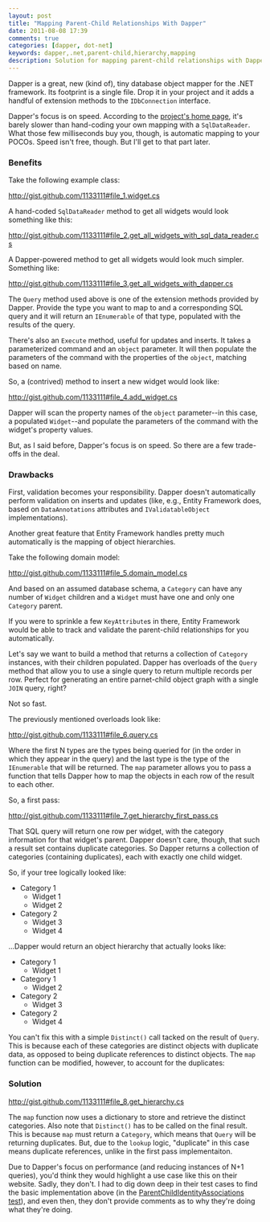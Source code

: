 ```yaml
---
layout: post
title: "Mapping Parent-Child Relationships With Dapper"
date: 2011-08-08 17:39
comments: true
categories: [dapper, dot-net]
keywords: dapper,.net,parent-child,hierarchy,mapping
description: Solution for mapping parent-child relationships with Dapper, while avoiding duplicate results.
---
```

Dapper is a great, new (kind of), tiny database object mapper for the .NET framework. Its footprint is a single file. Drop it in your project and it adds a handful of extension methods to the `IDbConnection` interface.

Dapper's focus is on speed. According to the [project's home page](http://code.google.com/p/dapper-dot-net/#Performance "dapper-dot-net Performance"), it's barely slower than hand-coding your own mapping with a `SqlDataReader`. What those few milliseconds buy you, though, is automatic mapping to your POCOs. Speed isn't free, though. But I'll get to that part later.

<!--more-->

### Benefits

Take the following example class:

<p class="gist"><a href="http://gist.github.com/1133111#file_1.widget.cs" data-file="1.Widget.cs">http://gist.github.com/1133111#file_1.widget.cs</a></p>

A hand-coded `SqlDataReader` method to get all widgets would look something like this:

<p class="gist"><a href="http://gist.github.com/1133111#file_2.get_all_widgets_with_sql_data_reader.cs" data-file="2.GetAllWidgetsWithSqlDataReader.cs">http://gist.github.com/1133111#file_2.get_all_widgets_with_sql_data_reader.cs</a></p>

A Dapper-powered method to get all widgets would look much simpler. Something like:

<p class="gist"><a href="http://gist.github.com/1133111#file_3.get_all_widgets_with_dapper.cs" data-file="3.GetAllWidgetsWithDapper.cs">http://gist.github.com/1133111#file_3.get_all_widgets_with_dapper.cs</a></p>

The `Query` method used above is one of the extension methods provided by Dapper. Provide the type you want to map to and a corresponding SQL query and it will return an `IEnumerable` of that type, populated with the results of the query.

There's also an `Execute` method, useful for updates and inserts. It takes a parameterized command and an `object` parameter. It will then populate the parameters of the command with the properties of the `object`, matching based on name.

So, a (contrived) method to insert a new widget would look like:

<p class="gist"><a href="http://gist.github.com/1133111#file_4.add_widget.cs" data-file="4.AddWidget.cs">http://gist.github.com/1133111#file_4.add_widget.cs</a></p>

Dapper will scan the property names of the `object` parameter--in this case, a populated `Widget`--and populate the parameters of the command with the widget's property values.

But, as I said before, Dapper's focus is on speed. So there are a few trade-offs in the deal.

### Drawbacks

First, validation becomes your responsibility. Dapper doesn't automatically perform validation on inserts and updates (like, e.g., Entity Framework does, based on `DataAnnotations` attributes and `IValidatableObject` implementations).

Another great feature that Entity Framework handles pretty much automatically is the mapping of object hierarchies.

Take the following domain model:

<p class="gist"><a href="http://gist.github.com/1133111#file_5.domain_model.cs" data-file="5.DomainModel.cs">http://gist.github.com/1133111#file_5.domain_model.cs</a></p>

And based on an assumed database schema, a `Category` can have any number of `Widget` children and a `Widget` must have one and only one `Category` parent.

If you were to sprinkle a few `KeyAttribute`s in there, Entity Framework would be able to track and validate the parent-child relationships for you automatically.

Let's say we want to build a method that returns a collection of `Category` instances, with their children populated. Dapper has overloads of the `Query` method that allow you to use a single query to return multiple records per row. Perfect for generating an entire parnet-child object graph with a single `JOIN` query, right?

Not so fast.

The previously mentioned overloads look like:

<p class="gist"><a href="http://gist.github.com/1133111#file_6.query.cs" data-file="6.Query.cs">http://gist.github.com/1133111#file_6.query.cs</a></p>

Where the first N types are the types being queried for (in the order in which they appear in the query) and the last type is the type of the `IEnumerable` that will be returned. The `map` parameter allows you to pass a function that tells Dapper how to map the objects in each row of the result to each other.

So, a first pass:

<p class="gist"><a href="http://gist.github.com/1133111#file_7.get_hierarchy_first_pass.cs" data-file="7.GetHierarchyFirstPass.cs">http://gist.github.com/1133111#file_7.get_hierarchy_first_pass.cs</a></p>

That SQL query will return one row per widget, with the category information for that widget's parent. Dapper doesn't care, though, that such a result set contains duplicate categories. So Dapper returns a collection of categories (containing duplicates), each with exactly one child widget.

So, if your tree logically looked like:

- Category 1
  - Widget 1
  - Widget 2
- Category 2
  - Widget 3
  - Widget 4

...Dapper would return an object hierarchy that actually looks like:

- Category 1
  - Widget 1
- Category 1
  - Widget 2
- Category 2
  - Widget 3
- Category 2
  - Widget 4

You can't fix this with a simple `Distinct()` call tacked on the result of `Query`. This is because each of these categories are distinct objects with duplicate data, as opposed to being duplicate references to distinct objects. The `map` function can be modified, however, to account for the duplicates:

### Solution

<p class="gist"><a href="http://gist.github.com/1133111#file_8.get_hierarchy.cs" data-file="8.GetHierarchy.cs">http://gist.github.com/1133111#file_8.get_hierarchy.cs</a></p>

The `map` function now uses a dictionary to store and retrieve the distinct categories. Also note that `Distinct()` has to be called on the final result. This is because `map` must return a `Category`, which means that `Query` will be returning duplicates. But, due to the `lookup` logic, "duplicate" in this case means duplicate references, unlike in the first pass implementaiton.

Due to Dapper's focus on performance (and reducing instances of N+1 queries), you'd think they would highlight a use case like this on their website. Sadly, they don't. I had to dig down deep in their test cases to find the basic implementation above (in the [ParentChildIdentityAssociations test](http://code.google.com/p/dapper-dot-net/source/browse/Tests/Tests.cs#824)), and even then, they don't provide comments as to why they're doing what they're doing.